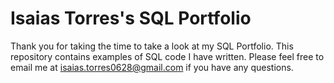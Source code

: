 # Isaias Torres's SQL Portfolio

Thank you for taking the time to take a look at my SQL Portfolio. This repository contains examples of SQL code I have written. Please feel free to email me at isaias.torres0628@gmail.com if you have any questions.
